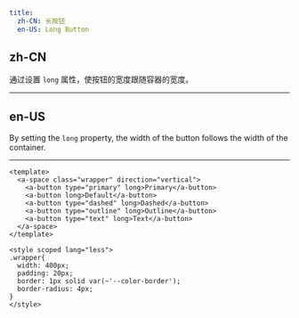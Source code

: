 ```yaml
title:
  zh-CN: 长按钮
  en-US: Long Button
```

## zh-CN

通过设置 `long` 属性，使按钮的宽度跟随容器的宽度。

---

## en-US

By setting the `long` property, the width of the button follows the width of the container.

---

```vue
<template>
  <a-space class="wrapper" direction="vertical">
    <a-button type="primary" long>Primary</a-button>
    <a-button long>Default</a-button>
    <a-button type="dashed" long>Dashed</a-button>
    <a-button type="outline" long>Outline</a-button>
    <a-button type="text" long>Text</a-button>
  </a-space>
</template>

<style scoped lang="less">
.wrapper{
  width: 400px;
  padding: 20px;
  border: 1px solid var(~'--color-border');
  border-radius: 4px;
}
</style>
```
